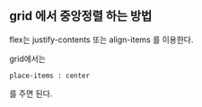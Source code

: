 ## grid 에서 중앙정렬 하는 방법

flex는 justify-contents 또는 align-items 를 이용한다.

grid에서는

    place-items : center

를 주면 된다.